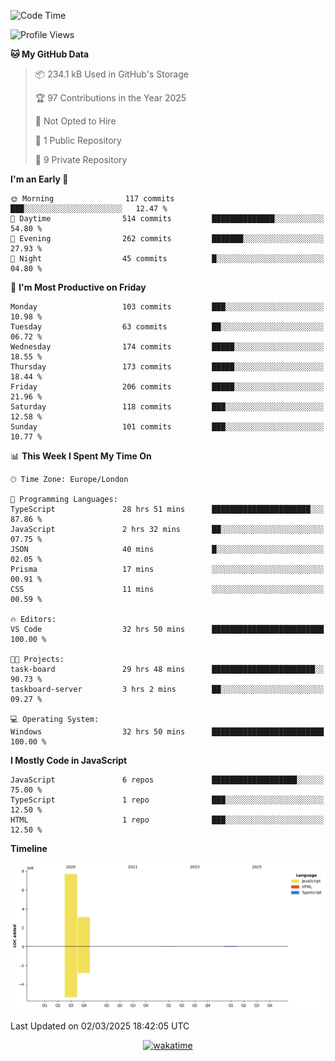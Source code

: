 <!--START_SECTION:waka-->
![Code Time](http://img.shields.io/badge/Code%20Time-66%20hrs%2042%20mins-blue)

![Profile Views](http://img.shields.io/badge/Profile%20Views-0-blue)

**🐱 My GitHub Data** 

> 📦 234.1 kB Used in GitHub's Storage 
 > 
> 🏆 97 Contributions in the Year 2025
 > 
> 🚫 Not Opted to Hire
 > 
> 📜 1 Public Repository 
 > 
> 🔑 9 Private Repository 
 > 
**I'm an Early 🐤** 

```text
🌞 Morning                117 commits         ███░░░░░░░░░░░░░░░░░░░░░░   12.47 % 
🌆 Daytime                514 commits         ██████████████░░░░░░░░░░░   54.80 % 
🌃 Evening                262 commits         ███████░░░░░░░░░░░░░░░░░░   27.93 % 
🌙 Night                  45 commits          █░░░░░░░░░░░░░░░░░░░░░░░░   04.80 % 
```
📅 **I'm Most Productive on Friday** 

```text
Monday                   103 commits         ███░░░░░░░░░░░░░░░░░░░░░░   10.98 % 
Tuesday                  63 commits          ██░░░░░░░░░░░░░░░░░░░░░░░   06.72 % 
Wednesday                174 commits         █████░░░░░░░░░░░░░░░░░░░░   18.55 % 
Thursday                 173 commits         █████░░░░░░░░░░░░░░░░░░░░   18.44 % 
Friday                   206 commits         █████░░░░░░░░░░░░░░░░░░░░   21.96 % 
Saturday                 118 commits         ███░░░░░░░░░░░░░░░░░░░░░░   12.58 % 
Sunday                   101 commits         ███░░░░░░░░░░░░░░░░░░░░░░   10.77 % 
```


📊 **This Week I Spent My Time On** 

```text
🕑︎ Time Zone: Europe/London

💬 Programming Languages: 
TypeScript               28 hrs 51 mins      ██████████████████████░░░   87.86 % 
JavaScript               2 hrs 32 mins       ██░░░░░░░░░░░░░░░░░░░░░░░   07.75 % 
JSON                     40 mins             █░░░░░░░░░░░░░░░░░░░░░░░░   02.05 % 
Prisma                   17 mins             ░░░░░░░░░░░░░░░░░░░░░░░░░   00.91 % 
CSS                      11 mins             ░░░░░░░░░░░░░░░░░░░░░░░░░   00.59 % 

🔥 Editors: 
VS Code                  32 hrs 50 mins      █████████████████████████   100.00 % 

🐱‍💻 Projects: 
task-board               29 hrs 48 mins      ███████████████████████░░   90.73 % 
taskboard-server         3 hrs 2 mins        ██░░░░░░░░░░░░░░░░░░░░░░░   09.27 % 

💻 Operating System: 
Windows                  32 hrs 50 mins      █████████████████████████   100.00 % 
```

**I Mostly Code in JavaScript** 

```text
JavaScript               6 repos             ███████████████████░░░░░░   75.00 % 
TypeScript               1 repo              ███░░░░░░░░░░░░░░░░░░░░░░   12.50 % 
HTML                     1 repo              ███░░░░░░░░░░░░░░░░░░░░░░   12.50 % 
```



**Timeline**

![Lines of Code chart](https://raw.githubusercontent.com/KvasirDeer/KvasirDeer/master/assets/bar_graph.png)


 Last Updated on 02/03/2025 18:42:05 UTC
<!--END_SECTION:waka-->
<div align="center">
  <a href="https://wakatime.com/badge/user/9c5900a6-7863-42dc-bc47-478d4f2204b8/project/94e8febe-0315-47ec-b0f9-666d8a61decd"><img src="https://wakatime.com/badge/user/9c5900a6-7863-42dc-bc47-478d4f2204b8/project/94e8febe-0315-47ec-b0f9-666d8a61decd.svg" alt="wakatime"></a>
</div>
